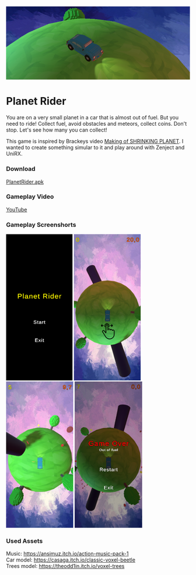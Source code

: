 ![WideCarPicture](Pictures/WideCarPicture.png)
# Planet Rider

You are on a very small planet in a car that is almost out of fuel. But you need to ride! Collect fuel, avoid obstacles and meteors, collect coins. Don't stop. Let's see how many you can collect!
  
This game is inspired by Brackeys video [Making of SHRINKING PLANET](https://youtu.be/XldCg9sQYx0). I wanted to create something simular to it and play around with Zenject and UniRX.

### Download
[PlanetRider.apk](Download/PlanetRider.apk)

### Gameplay Video
[YouTube](https://youtu.be/4pgQJndekcA)
  
### Gameplay Screenshorts
<img src="Pictures/MainMenu.png" height="400"> <img src="Pictures/Gameplay1.png" height="400"> <img src="Pictures/Gameplay2.png" height="400"> <img src="Pictures/GameOver.png" height="400">

### Used Assets
Music: https://ansimuz.itch.io/action-music-pack-1  
Car model: https://casaga.itch.io/classic-voxel-beetle  
Trees model: https://theodd1in.itch.io/voxel-trees  

